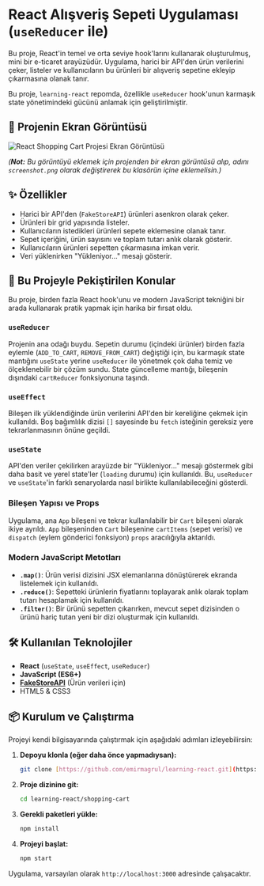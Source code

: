 # React Alışveriş Sepeti Uygulaması (`useReducer` ile)

Bu proje, React'in temel ve orta seviye hook'larını kullanarak oluşturulmuş, mini bir e-ticaret arayüzüdür. Uygulama, harici bir API'den ürün verilerini çeker, listeler ve kullanıcıların bu ürünleri bir alışveriş sepetine ekleyip çıkarmasına olanak tanır.

Bu proje, `learning-react` repomda, özellikle `useReducer` hook'unun karmaşık state yönetimindeki gücünü anlamak için geliştirilmiştir.

## 🚀 Projenin Ekran Görüntüsü

![React Shopping Cart Projesi Ekran Görüntüsü](./screenshot.png)

*(**Not:** Bu görüntüyü eklemek için projenden bir ekran görüntüsü alıp, adını `screenshot.png` olarak değiştirerek bu klasörün içine eklemelisin.)*

## ✨ Özellikler

-   Harici bir API'den (`FakeStoreAPI`) ürünleri asenkron olarak çeker.
-   Ürünleri bir grid yapısında listeler.
-   Kullanıcıların istedikleri ürünleri sepete eklemesine olanak tanır.
-   Sepet içeriğini, ürün sayısını ve toplam tutarı anlık olarak gösterir.
-   Kullanıcıların ürünleri sepetten çıkarmasına imkan verir.
-   Veri yüklenirken "Yükleniyor..." mesajı gösterir.

## 🎯 Bu Projeyle Pekiştirilen Konular

Bu proje, birden fazla React hook'unu ve modern JavaScript tekniğini bir arada kullanarak pratik yapmak için harika bir fırsat oldu.

### `useReducer`
Projenin ana odağı buydu. Sepetin durumu (içindeki ürünler) birden fazla eylemle (`ADD_TO_CART`, `REMOVE_FROM_CART`) değiştiği için, bu karmaşık state mantığını `useState` yerine `useReducer` ile yönetmek çok daha temiz ve ölçeklenebilir bir çözüm sundu. State güncelleme mantığı, bileşenin dışındaki `cartReducer` fonksiyonuna taşındı.

### `useEffect`
Bileşen ilk yüklendiğinde ürün verilerini API'den bir kereliğine çekmek için kullanıldı. Boş bağımlılık dizisi `[]` sayesinde bu `fetch` isteğinin gereksiz yere tekrarlanmasının önüne geçildi.

### `useState`
API'den veriler çekilirken arayüzde bir "Yükleniyor..." mesajı göstermek gibi daha basit ve yerel state'ler (`loading` durumu) için kullanıldı. Bu, `useReducer` ve `useState`'in farklı senaryolarda nasıl birlikte kullanılabileceğini gösterdi.

### Bileşen Yapısı ve Props
Uygulama, ana `App` bileşeni ve tekrar kullanılabilir bir `Cart` bileşeni olarak ikiye ayrıldı. `App` bileşeninden `Cart` bileşenine `cartItems` (sepet verisi) ve `dispatch` (eylem gönderici fonksiyon) `props` aracılığıyla aktarıldı.

### Modern JavaScript Metotları
-   **`.map()`**: Ürün verisi dizisini JSX elemanlarına dönüştürerek ekranda listelemek için kullanıldı.
-   **`.reduce()`**: Sepetteki ürünlerin fiyatlarını toplayarak anlık olarak toplam tutarı hesaplamak için kullanıldı.
-   **`.filter()`**: Bir ürünü sepetten çıkarırken, mevcut sepet dizisinden o ürünü hariç tutan yeni bir dizi oluşturmak için kullanıldı.

## 🛠️ Kullanılan Teknolojiler

-   **React** (`useState`, `useEffect`, `useReducer`)
-   **JavaScript (ES6+)**
-   **[FakeStoreAPI](https://fakestoreapi.com/)** (Ürün verileri için)
-   HTML5 & CSS3

## 📦 Kurulum ve Çalıştırma

Projeyi kendi bilgisayarında çalıştırmak için aşağıdaki adımları izleyebilirsin:

1.  **Depoyu klonla (eğer daha önce yapmadıysan):**
    ```bash
    git clone [https://github.com/emirmagrul/learning-react.git](https://github.com/emirmagrul/learning-react.git)
    ```

2.  **Proje dizinine git:**
    ```bash
    cd learning-react/shopping-cart
    ```

3.  **Gerekli paketleri yükle:**
    ```bash
    npm install
    ```

4.  **Projeyi başlat:**
    ```bash
    npm start
    ```

Uygulama, varsayılan olarak `http://localhost:3000` adresinde çalışacaktır.